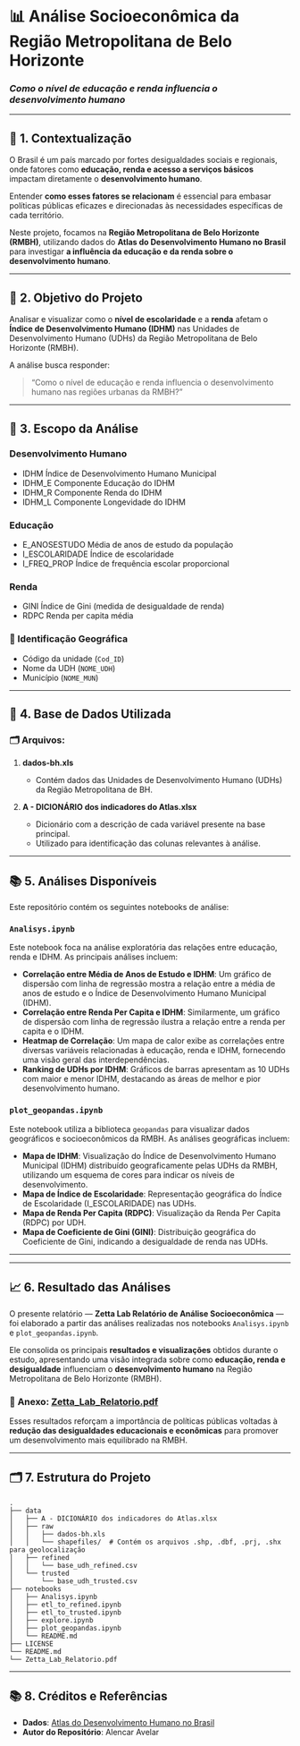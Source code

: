 # 📊 Análise Socioeconômica da Região Metropolitana de Belo Horizonte
### *Como o nível de educação e renda influencia o desenvolvimento humano*

---

## 🧭 **1. Contextualização**

O Brasil é um país marcado por fortes desigualdades sociais e regionais, onde fatores como **educação, renda e acesso a serviços básicos** impactam diretamente o **desenvolvimento humano**.  

Entender **como esses fatores se relacionam** é essencial para embasar políticas públicas eficazes e direcionadas às necessidades específicas de cada território.  

Neste projeto, focamos na **Região Metropolitana de Belo Horizonte (RMBH)**, utilizando dados do **Atlas do Desenvolvimento Humano no Brasil** para investigar **a influência da educação e da renda sobre o desenvolvimento humano**.

---

## 🎯 **2. Objetivo do Projeto**

Analisar e visualizar como o **nível de escolaridade** e a **renda** afetam o **Índice de Desenvolvimento Humano (IDHM)** nas Unidades de Desenvolvimento Humano (UDHs) da Região Metropolitana de Belo Horizonte (RMBH).

A análise busca responder:
> “Como o nível de educação e renda influencia o desenvolvimento humano nas regiões urbanas da RMBH?”

---

## 🧩 **3. Escopo da Análise**

### Desenvolvimento Humano
- IDHM	Índice de Desenvolvimento Humano Municipal
- IDHM_E	Componente Educação do IDHM
- IDHM_R	Componente Renda do IDHM
- IDHM_L	Componente Longevidade do IDHM
### Educação
- E_ANOSESTUDO	Média de anos de estudo da população
- I_ESCOLARIDADE	Índice de escolaridade
- I_FREQ_PROP	Índice de frequência escolar proporcional
### Renda
- GINI	Índice de Gini (medida de desigualdade de renda)
- RDPC	Renda per capita média 
### 🔹 Identificação Geográfica
- Código da unidade (`Cod_ID`)
- Nome da UDH (`NOME_UDH`)
- Município (`NOME_MUN`)

---

## 🧮 **4. Base de Dados Utilizada**

### 🗂️ Arquivos:
1. **dados-bh.xls**  
   - Contém dados das Unidades de Desenvolvimento Humano (UDHs) da Região Metropolitana de BH.   

2. **A - DICIONÁRIO dos indicadores do Atlas.xlsx**  
   - Dicionário com a descrição de cada variável presente na base principal.  
   - Utilizado para identificação das colunas relevantes à análise.

---

## 📚 **5. Análises Disponíveis**

Este repositório contém os seguintes notebooks de análise:

### `Analisys.ipynb`
Este notebook foca na análise exploratória das relações entre educação, renda e IDHM. As principais análises incluem:
- **Correlação entre Média de Anos de Estudo e IDHM**: Um gráfico de dispersão com linha de regressão mostra a relação entre a média de anos de estudo e o Índice de Desenvolvimento Humano Municipal (IDHM).
- **Correlação entre Renda Per Capita e IDHM**: Similarmente, um gráfico de dispersão com linha de regressão ilustra a relação entre a renda per capita e o IDHM.
- **Heatmap de Correlação**: Um mapa de calor exibe as correlações entre diversas variáveis relacionadas à educação, renda e IDHM, fornecendo uma visão geral das interdependências.
- **Ranking de UDHs por IDHM**: Gráficos de barras apresentam as 10 UDHs com maior e menor IDHM, destacando as áreas de melhor e pior desenvolvimento humano.

### `plot_geopandas.ipynb`
Este notebook utiliza a biblioteca `geopandas` para visualizar dados geográficos e socioeconômicos da RMBH. As análises geográficas incluem:
- **Mapa de IDHM**: Visualização do Índice de Desenvolvimento Humano Municipal (IDHM) distribuído geograficamente pelas UDHs da RMBH, utilizando um esquema de cores para indicar os níveis de desenvolvimento.
- **Mapa de Índice de Escolaridade**: Representação geográfica do Índice de Escolaridade (I_ESCOLARIDADE) nas UDHs.
- **Mapa de Renda Per Capita (RDPC)**: Visualização da Renda Per Capita (RDPC) por UDH.
- **Mapa de Coeficiente de Gini (GINI)**: Distribuição geográfica do Coeficiente de Gini, indicando a desigualdade de renda nas UDHs.

---

---

## 📈 **6. Resultado das Análises**

O presente relatório — **Zetta Lab Relatório de Análise Socioeconômica** — foi elaborado a partir das análises realizadas nos notebooks `Analisys.ipynb` e `plot_geopandas.ipynb`.  

Ele consolida os principais **resultados e visualizações** obtidos durante o estudo, apresentando uma visão integrada sobre como **educação, renda e desigualdade** influenciam o **desenvolvimento humano** na Região Metropolitana de Belo Horizonte (RMBH).

### 📎 **Anexo:** [Zetta_Lab_Relatorio.pdf](./Zetta_Lab_Relatorio.pdf)

Esses resultados reforçam a importância de políticas públicas voltadas à **redução das desigualdades educacionais e econômicas** para promover um desenvolvimento mais equilibrado na RMBH.

---


## 🗂️ **7. Estrutura do Projeto**

```
.
├── data  
│   ├── A - DICIONÁRIO dos indicadores do Atlas.xlsx
│   ├── raw
│   │   ├── dados-bh.xls
│   │   └── shapefiles/  # Contém os arquivos .shp, .dbf, .prj, .shx para geolocalização
│   ├── refined
│   │   └── base_udh_refined.csv
│   └── trusted
│       └── base_udh_trusted.csv
├── notebooks
│   ├── Analisys.ipynb
│   ├── etl_to_refined.ipynb
│   ├── etl_to_trusted.ipynb
│   ├── explore.ipynb
│   ├── plot_geopandas.ipynb
│   └── README.md
├── LICENSE
└── README.md
└── Zetta_Lab_Relatorio.pdf

```

---

## 📚 **8. Créditos e Referências**

- **Dados**: [Atlas do Desenvolvimento Humano no Brasil](https://atlasbrasil.org.br/)
- **Autor do Repositório**: Alencar Avelar

